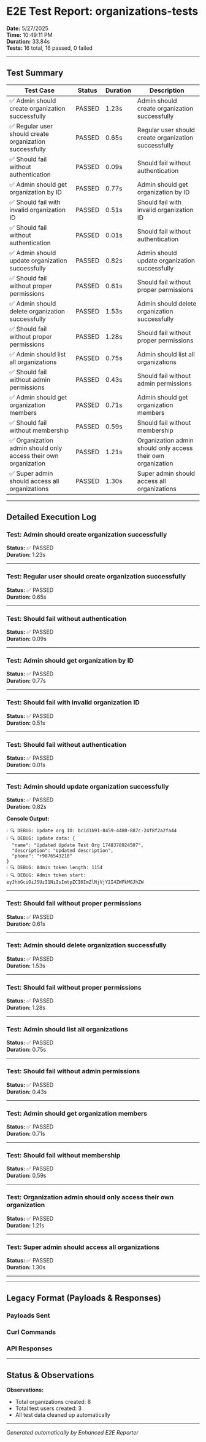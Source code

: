 # E2E Test Report: organizations-tests

**Date:** 5/27/2025  
**Time:** 10:49:11 PM  
**Duration:** 33.84s  
**Tests:** 16 total, 16 passed, 0 failed  

---

## Test Summary

| Test Case | Status | Duration | Description |
|-----------|--------|----------|-------------|
| ✅ Admin should create organization successfully | PASSED | 1.23s | Admin should create organization successfully |
| ✅ Regular user should create organization successfully | PASSED | 0.65s | Regular user should create organization successfully |
| ✅ Should fail without authentication | PASSED | 0.09s | Should fail without authentication |
| ✅ Admin should get organization by ID | PASSED | 0.77s | Admin should get organization by ID |
| ✅ Should fail with invalid organization ID | PASSED | 0.51s | Should fail with invalid organization ID |
| ✅ Should fail without authentication | PASSED | 0.01s | Should fail without authentication |
| ✅ Admin should update organization successfully | PASSED | 0.82s | Admin should update organization successfully |
| ✅ Should fail without proper permissions | PASSED | 0.61s | Should fail without proper permissions |
| ✅ Admin should delete organization successfully | PASSED | 1.53s | Admin should delete organization successfully |
| ✅ Should fail without proper permissions | PASSED | 1.28s | Should fail without proper permissions |
| ✅ Admin should list all organizations | PASSED | 0.75s | Admin should list all organizations |
| ✅ Should fail without admin permissions | PASSED | 0.43s | Should fail without admin permissions |
| ✅ Admin should get organization members | PASSED | 0.71s | Admin should get organization members |
| ✅ Should fail without membership | PASSED | 0.59s | Should fail without membership |
| ✅ Organization admin should only access their own organization | PASSED | 1.21s | Organization admin should only access their own organization |
| ✅ Super admin should access all organizations | PASSED | 1.30s | Super admin should access all organizations |


---

## Detailed Execution Log

### Test: Admin should create organization successfully
**Status:** ✅ PASSED  
**Duration:** 1.23s  

---

### Test: Regular user should create organization successfully
**Status:** ✅ PASSED  
**Duration:** 0.65s  

---

### Test: Should fail without authentication
**Status:** ✅ PASSED  
**Duration:** 0.09s  

---

### Test: Admin should get organization by ID
**Status:** ✅ PASSED  
**Duration:** 0.77s  

---

### Test: Should fail with invalid organization ID
**Status:** ✅ PASSED  
**Duration:** 0.51s  

---

### Test: Should fail without authentication
**Status:** ✅ PASSED  
**Duration:** 0.01s  

---

### Test: Admin should update organization successfully
**Status:** ✅ PASSED  
**Duration:** 0.82s  

**Console Output:**
```
ℹ️ 🔍 DEBUG: Update org ID: bc1d1b91-8459-4480-887c-24f8f2a2fa44
ℹ️ 🔍 DEBUG: Update data: {
  "name": "Updated Update Test Org 1748378924507",
  "description": "Updated description",
  "phone": "+9876543210"
}
ℹ️ 🔍 DEBUG: Admin token length: 1154
ℹ️ 🔍 DEBUG: Admin token start: eyJhbGciOiJSUzI1NiIsImtpZCI6ImZlNjVjY2I4ZWFkMGJhZW
```

---

### Test: Should fail without proper permissions
**Status:** ✅ PASSED  
**Duration:** 0.61s  

---

### Test: Admin should delete organization successfully
**Status:** ✅ PASSED  
**Duration:** 1.53s  

---

### Test: Should fail without proper permissions
**Status:** ✅ PASSED  
**Duration:** 1.28s  

---

### Test: Admin should list all organizations
**Status:** ✅ PASSED  
**Duration:** 0.75s  

---

### Test: Should fail without admin permissions
**Status:** ✅ PASSED  
**Duration:** 0.43s  

---

### Test: Admin should get organization members
**Status:** ✅ PASSED  
**Duration:** 0.71s  

---

### Test: Should fail without membership
**Status:** ✅ PASSED  
**Duration:** 0.59s  

---

### Test: Organization admin should only access their own organization
**Status:** ✅ PASSED  
**Duration:** 1.21s  

---

### Test: Super admin should access all organizations
**Status:** ✅ PASSED  
**Duration:** 1.30s  

---



---

## Legacy Format (Payloads & Responses)

### Payloads Sent


### Curl Commands


### API Responses


---

## Status & Observations



**Observations:**
- Total organizations created: 8
- Total test users created: 3
- All test data cleaned up automatically

---
*Generated automatically by Enhanced E2E Reporter*
